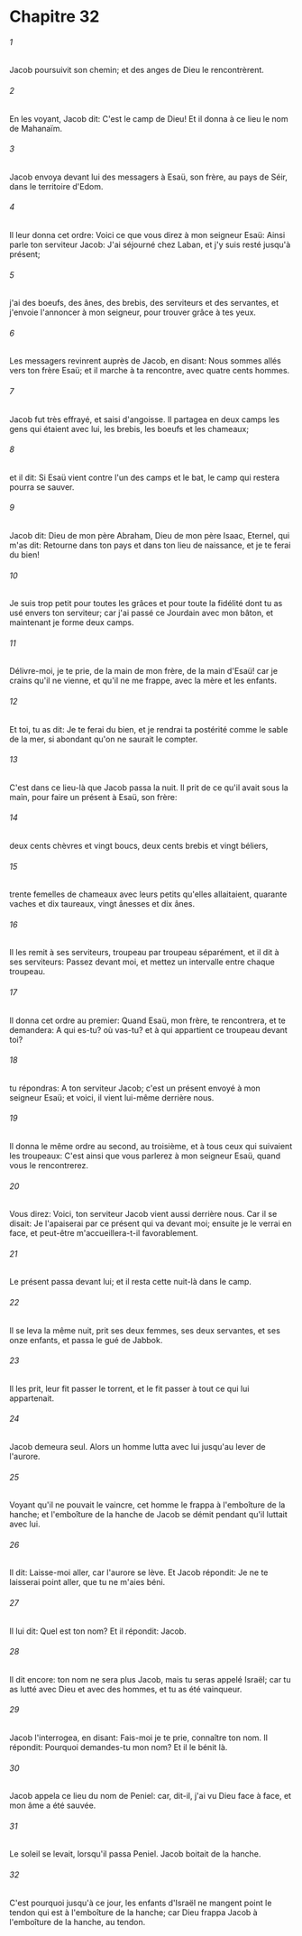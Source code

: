 # Chapitre 32

###### 1
Jacob poursuivit son chemin; et des anges de Dieu le rencontrèrent.
###### 2
En les voyant, Jacob dit: C'est le camp de Dieu! Et il donna à ce lieu le nom de Mahanaïm.
###### 3
Jacob envoya devant lui des messagers à Esaü, son frère, au pays de Séir, dans le territoire d'Edom.
###### 4
Il leur donna cet ordre: Voici ce que vous direz à mon seigneur Esaü: Ainsi parle ton serviteur Jacob: J'ai séjourné chez Laban, et j'y suis resté jusqu'à présent;
###### 5
j'ai des boeufs, des ânes, des brebis, des serviteurs et des servantes, et j'envoie l'annoncer à mon seigneur, pour trouver grâce à tes yeux.
###### 6
Les messagers revinrent auprès de Jacob, en disant: Nous sommes allés vers ton frère Esaü; et il marche à ta rencontre, avec quatre cents hommes.
###### 7
Jacob fut très effrayé, et saisi d'angoisse. Il partagea en deux camps les gens qui étaient avec lui, les brebis, les boeufs et les chameaux;
###### 8
et il dit: Si Esaü vient contre l'un des camps et le bat, le camp qui restera pourra se sauver.
###### 9
Jacob dit: Dieu de mon père Abraham, Dieu de mon père Isaac, Eternel, qui m'as dit: Retourne dans ton pays et dans ton lieu de naissance, et je te ferai du bien!
###### 10
Je suis trop petit pour toutes les grâces et pour toute la fidélité dont tu as usé envers ton serviteur; car j'ai passé ce Jourdain avec mon bâton, et maintenant je forme deux camps.
###### 11
Délivre-moi, je te prie, de la main de mon frère, de la main d'Esaü! car je crains qu'il ne vienne, et qu'il ne me frappe, avec la mère et les enfants.
###### 12
Et toi, tu as dit: Je te ferai du bien, et je rendrai ta postérité comme le sable de la mer, si abondant qu'on ne saurait le compter.
###### 13
C'est dans ce lieu-là que Jacob passa la nuit. Il prit de ce qu'il avait sous la main, pour faire un présent à Esaü, son frère:
###### 14
deux cents chèvres et vingt boucs, deux cents brebis et vingt béliers,
###### 15
trente femelles de chameaux avec leurs petits qu'elles allaitaient, quarante vaches et dix taureaux, vingt ânesses et dix ânes.
###### 16
Il les remit à ses serviteurs, troupeau par troupeau séparément, et il dit à ses serviteurs: Passez devant moi, et mettez un intervalle entre chaque troupeau.
###### 17
Il donna cet ordre au premier: Quand Esaü, mon frère, te rencontrera, et te demandera: A qui es-tu? où vas-tu? et à qui appartient ce troupeau devant toi?
###### 18
tu répondras: A ton serviteur Jacob; c'est un présent envoyé à mon seigneur Esaü; et voici, il vient lui-même derrière nous.
###### 19
Il donna le même ordre au second, au troisième, et à tous ceux qui suivaient les troupeaux: C'est ainsi que vous parlerez à mon seigneur Esaü, quand vous le rencontrerez.
###### 20
Vous direz: Voici, ton serviteur Jacob vient aussi derrière nous. Car il se disait: Je l'apaiserai par ce présent qui va devant moi; ensuite je le verrai en face, et peut-être m'accueillera-t-il favorablement.
###### 21
Le présent passa devant lui; et il resta cette nuit-là dans le camp.
###### 22
Il se leva la même nuit, prit ses deux femmes, ses deux servantes, et ses onze enfants, et passa le gué de Jabbok.
###### 23
Il les prit, leur fit passer le torrent, et le fit passer à tout ce qui lui appartenait.
###### 24
Jacob demeura seul. Alors un homme lutta avec lui jusqu'au lever de l'aurore.
###### 25
Voyant qu'il ne pouvait le vaincre, cet homme le frappa à l'emboîture de la hanche; et l'emboîture de la hanche de Jacob se démit pendant qu'il luttait avec lui.
###### 26
Il dit: Laisse-moi aller, car l'aurore se lève. Et Jacob répondit: Je ne te laisserai point aller, que tu ne m'aies béni.
###### 27
Il lui dit: Quel est ton nom? Et il répondit: Jacob.
###### 28
Il dit encore: ton nom ne sera plus Jacob, mais tu seras appelé Israël; car tu as lutté avec Dieu et avec des hommes, et tu as été vainqueur.
###### 29
Jacob l'interrogea, en disant: Fais-moi je te prie, connaître ton nom. Il répondit: Pourquoi demandes-tu mon nom? Et il le bénit là.
###### 30
Jacob appela ce lieu du nom de Peniel: car, dit-il, j'ai vu Dieu face à face, et mon âme a été sauvée.
###### 31
Le soleil se levait, lorsqu'il passa Peniel. Jacob boitait de la hanche.
###### 32
C'est pourquoi jusqu'à ce jour, les enfants d'Israël ne mangent point le tendon qui est à l'emboîture de la hanche; car Dieu frappa Jacob à l'emboîture de la hanche, au tendon.
